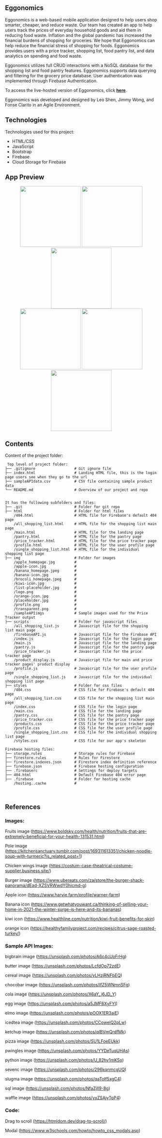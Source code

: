 ## Eggonomics

Eggonomics is a web-based mobile application designed to help users shop smarter, cheaper, and reduce waste. 
Our team has created an app to help users track the prices of everyday household goods and aid them in reducing food waste. Inflation and the global pandemic has increased the financial burdens of shopping for groceries. We hope that Eggonomics can help reduce the financial stress of shopping for foods. Eggonomics provides users with a price tracker, shopping list, food pantry list, and data analytics on spending and food waste.

Eggonomics utilizes full CRUD interactions with a NoSQL database for the shopping list and food pantry features. Eggonomics supports data querying and filtering for the grocery price database. User authentication was implemented through Firebase Authentication.

To access the live-hosted version of Eggonomics, click **[here](https://eggonomics-35c2b.web.app/)**.

Eggonomics was developed and designed by Leo Shen, Jimmy Wong, and Fonse Clarito in an Agile Environment.


## Technologies
Technologies used for this project:
* HTML/CSS
* JavaScript
* Bootstrap 
* Firebase
* Cloud Storage for Firebase

## App Preview
<div align="center">
	<img src=./img/eggonomics_demo/eggonomics_login.png width="200px" height="auto">
	<img src=./img/eggonomics_demo/eggonomics_home.png width="200px" height="auto">
	<img src=./img/eggonomics_demo/eggonomics_products.png width="200px" height="auto">
</div>

<div align="center">
	<img src=./img/eggonomics_demo/eggonomics_shopping_lists.png width="200px" height="auto">
	<img src=./img/eggonomics_demo/eggonomics_shopping_list.png width="200px" height="auto">
	<img src=./img/eggonomics_demo/eggonomics_pantry.png width="200px" height="auto">
</div>
	
## Contents
Content of the project folder:

```
 Top level of project folder: 
├── .gitignore                  # Git ignore file
├── index.html                  # Landing HTML file, this is the login page users see when they go to the url
├── sampleAPIdata.csv           # CSV file containing sample product data 
└── README.md                   # Overview of our project and repo


It has the following subfolders and files:
├── .git                        # Folder for git repo
├── html                        # Folder for html files
    /404.html                   # HTML file for Firebase's default 404 page
    /all_shopping_list.html     # HTML file for the shopping list main page
    /main.html                  # HTML file for the landing page
    /pantry.html                # HTML file for the pantry page
    /price_tracker.html         # HTML file for the price tracker page
    /profile.html               # HTML file for the user profile page
    /single_shopping_list.html  # HTML file for the individual shopping list page
├── img                         # Folder for images
    /apple_homepage.jpg         # 
    /apple-icon.jpg             # 
    /banana_homepage.jpeg       # 
    /banana-icon.jpg            # 
    /brocoli_homepage.jpeg      # 
    /kiwi-icon.jpg              # 
    /list-placeholder.jpg       # 
    /logo.png                   # 
    /orange-icon.jpg            # 
    /placeholder.jpg            # 
    /profile.png                # 
    /transparent.png            #
    /sampleAPIimgs              # Sample images used for the Price Tracker output 
├── scripts                     # Folder for javascript files
    /all_shopping_list.js       # Javascript file for the shopping list main page
    /firebaseAPI.js             # Javascript file for the Firebase API
    /index.js                   # Javascript file for the login page
    /main.js                    # Javascript file for the landing page
    /pantry.js                  # Javascript file for the pantry page
    /price_tracker.js           # Javascript file for the price tracker page
    /product_display.js         # Javascript file for main and price tracker pages' product display
    /profile.js                 # Javascript file for the user profile page
    /single_shopping_list.js    # Javascript file for the individual shopping list page
├── styles                      # Folder for css files
    /404.css                    # CSS file for Firebase's default 404 page 
    /all_shopping_list.css      # CSS file for the shopping list main page
    /index.css                  # CSS file for the login page
    /main.css                   # CSS file for the landing page
    /pantry.css                 # CSS file for the pantry page
    /price_tracker.css          # CSS file for the price tracker page
    /products.css               # CSS file for the price tracker page
    /profile.css                # CSS file for the user profile page
    /single_shopping_list.css   # CSS file for the individual shopping list page
    /styles.css                 # CSS file for our app's skeleton

Firebase hosting files: 
├── storage.rules               # Storage rules for Firebase
├── firestore.rules             # Rules for Firestore
├── firestore.indexes.json      # Firestore index definition reference
├── firebase.json               # Firebase hosting configuration
├── .firebaserc                 # Settings for deploy targets
├── 404.html                    # Default Firebase 404 error page
├── .firebase                   # Folder for hosting cache
    /hosting..cache             #



```

## References

### Images:
Fruits image (https://www.boldsky.com/health/nutrition/fruits-that-are-extremely-beneficial-for-your-health-131531.html)

Pole image (https://kitchensanctuary.tumblr.com/post/169311613351/chicken-noodle-soup-with-turmeric?is_related_post=1)

Chicken wings image (https://costum-case-theatrical-costume-supplier.business.site/)

Burger image (https://www.ubereats.com/za/store/the-burger-shack-panorama/dEad-XZSVRWwdY0hicmd-g)

Apple icon (https://www.harvie.farm/profile/warner-farm)

Banana icon (https://www.getwhatyouwant.ca/thinking-of-selling-your-home-in-2021-the-winter-surge-is-here-and-its-bananas)

kiwi icon (https://www.healthline.com/nutrition/kiwi-fruit-benefits-for-skin)

orange icon (https://healthyfamilyproject.com/recipes/citrus-sage-roasted-turkey/)


### Sample API Images:

bigbrain image (https://unsplash.com/photos/A6c4cUoFrHg)

butter image (https://unsplash.com/photos/LcfdOp72zdE)

cereal image (https://unsplash.com/photos/vLHzjRNFbEQ)

chocobar image (https://unsplash.com/photos/IfZ5WNmnSFg)

cola image (https://unsplash.com/photos/X6aY_j6JD_Y)

egg image (https://unsplash.com/photos/a5JMF6XyFYI)

elmo image (https://unsplash.com/photos/pOOX1ER3aiE)

icedtea image (https://unsplash.com/photos/CCowelQ2pLw)

ketchup image (https://unsplash.com/photos/qlBVmQrdfMk)

pizza image (https://unsplash.com/photos/SU1LFoeEUkk)

pwingles image (https://unsplash.com/photos/YYDeTuqUHAs)

python image (https://unsplash.com/photos/U_82hv1mKSo)

sevenc image (https://unsplash.com/photos/296kqnmcgUQ)

slugma image (https://unsplash.com/photos/qaTolf5xgC4)

sql image (https://unsplash.com/photos/NfaZjll9-8g)

waffle image (https://unsplash.com/photos/yxZSAjyToP4)


### Code:

Drag to scroll (https://htmldom.dev/drag-to-scroll/)

Modal (https://www.w3schools.com/howto/howto_css_modals.asp)
